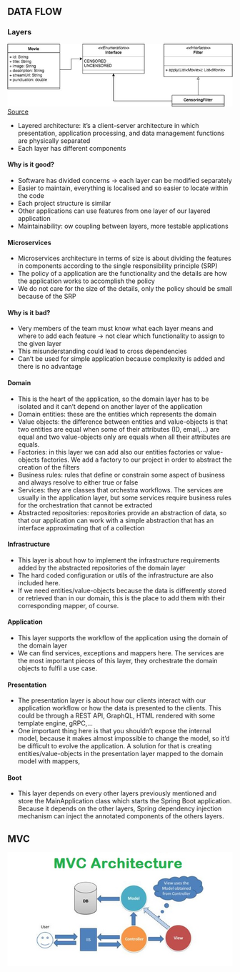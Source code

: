## DATA FLOW

### Layers
![alt text](https://github.com/Gilthanas122/hello-world/blob/master/src/main/java/images/imagesforreadme/domain.jpeg "Logo Title Text 1")
[Source](https://medium.com/@RogelioOrts/layered-architecture-spring-boot-af7dc071d2b5)
* Layered architecture: it’s a client–server architecture in which presentation, application processing, and data management functions are physically separated
* Each layer has different components
#### Why is it good?
* Software has divided concerns -> each layer can be modified separately
* Easier to maintain, everything is localised and so easier to locate within the code
* Each project structure is similar
* Other applications can use features from one layer of our layered application
* Maintainability: ow coupling between layers, more testable applications

#### Microservices

* Microservices architecture in terms of size is about dividing the features in components according to the single responsibility principle (SRP)
* The policy of a application are the functionality and the details are how the application works to accomplish the policy
* We do not care for the size of the details, only the policy should be small because of the SRP

#### Why is it bad?
* Very members of the team must know what each layer means and where to add each feature -> not clear which functionality to assign to the given layer
* This misunderstanding could lead to cross dependencies
* Can’t be used for simple application because complexity is added and there is no advantage

#### Domain
* This is the heart of the application, so the domain layer has to be isolated and it can’t depend on another layer of the application
* Domain entities: these are the entities which represents the domain
* Value objects: the difference between entities and value-objects is that two entities are equal when some of their attributes (ID, email,…) are equal and two value-objects only are equals when all their attributes are equals. 
* Factories: in this layer we can add also our entities factories or value-objects factories. We add a factory to our project in order to abstract the creation of the filters
* Business rules: rules that define or constrain some aspect of business and always resolve to either true or false
* Services: they are classes that orchestra workflows. The services are usually in the application layer, but some services require business rules for the orchestration that cannot be extracted
* Abstracted repositories: repositories provide an abstraction of data, so that our application can work with a simple abstraction that has an interface approximating that of a collection

#### Infrastructure
* This layer is about how to implement the infrastructure requirements added by the abstracted repositories of the domain layer
* The hard coded configuration or utils of the infrastructure are also included here.
* If we need entities/value-objects because the data is differently stored or retrieved than in our domain, this is the place to add them with their corresponding mapper, of course.

#### Application
* This layer supports the workflow of the application using the domain of the domain layer
* We can find services, exceptions and mappers here. The services are the most important pieces of this layer, they orchestrate the domain objects to fulfil a use case. 

#### Presentation
* The presentation layer is about how our clients interact with our application workflow or how the data is presented to the clients. This could be through a REST API, GraphQL, HTML rendered with some template engine, gRPC,… 
* One important thing here is that you shouldn’t expose the internal model, because it makes almost impossible to change the model, so it’d be difficult to evolve the application. A solution for that is creating entities/value-objects in the presentation layer mapped to the domain model with mappers, 

#### Boot
* This layer depends on every other layers previously mentioned and store the MainApplication class which starts the Spring Boot application. Because it depends on the other layers, Spring dependency injection mechanism can inject the annotated components of the others layers.


## MVC
![alt text](https://github.com/Gilthanas122/hello-world/blob/master/src/main/java/images/imagesforreadme/mvc.jpg "Logo Title Text 1")
